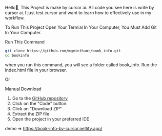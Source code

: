Hello👋, This Project is make by cursor ai.
All code you see here is write by cursor ai.
I just test cursor and want to learn how to effectively use in my workflow.

To Run This Project
Open Your Termial In Your Computer, You Must Add Git In Your Computer.

Run This Command
```bash
git clone https://github.com/mgminthant/book_info.git
cd bookinfo
```
when you run this command, you will see a folder called book_info. Run the index.html file in your browser.

Or

Manual Download

1. Go to the [GitHub repository](https://github.com/mgminthant/book_info)
2. Click on the "Code" button
3. Click on "Download ZIP"
4. Extract the ZIP file
5. Open the project in your preferred IDE


demo => https://book-info-by-cursor.netlify.app/
